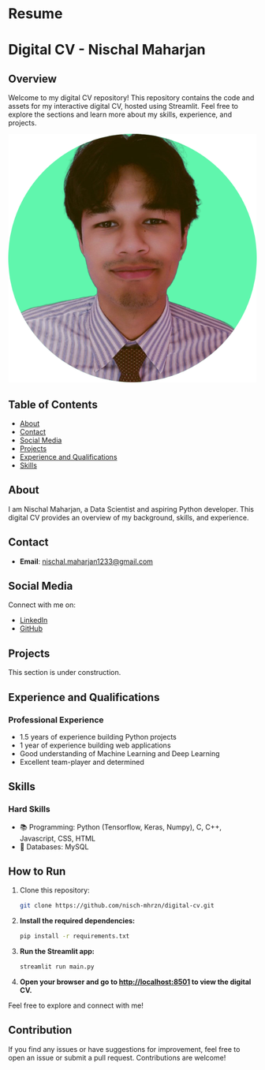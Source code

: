 # Resume
# Digital CV - Nischal Maharjan

## Overview

Welcome to my digital CV repository! This repository contains the code and assets for my interactive digital CV, hosted using Streamlit. Feel free to explore the sections and learn more about my skills, experience, and projects.

![Nischal Maharjan](profile-pic.png)

## Table of Contents

- [About](#about)
- [Contact](#contact)
- [Social Media](#social-media)
- [Projects](#projects)
- [Experience and Qualifications](#experience-and-qualifications)
- [Skills](#skills)

## About

I am Nischal Maharjan, a Data Scientist and aspiring Python developer. This digital CV provides an overview of my background, skills, and experience.

## Contact

- **Email**: nischal.maharjan1233@gmail.com

## Social Media

Connect with me on:

- [LinkedIn](https://www.linkedin.com/in/nischal-maharjan-639284228/)
- [GitHub](https://github.com/nisch-mhrzn)

## Projects

This section is under construction.

## Experience and Qualifications

### Professional Experience

- 1.5 years of experience building Python projects
- 1 year of experience building web applications
- Good understanding of Machine Learning and Deep Learning
- Excellent team-player and determined

## Skills

### Hard Skills

- 📚 Programming: Python (Tensorflow, Keras, Numpy), C, C++, Javascript, CSS, HTML
- 🫙 Databases: MySQL

## How to Run

1. Clone this repository:

   ```bash
   git clone https://github.com/nisch-mhrzn/digital-cv.git

2. **Install the required dependencies:**

    ```bash
    pip install -r requirements.txt
    ```

3. **Run the Streamlit app:**

    ```bash
    streamlit run main.py
    ```

4. **Open your browser and go to [http://localhost:8501](http://localhost:8501) to view the digital CV.**

Feel free to explore and connect with me!

## Contribution

If you find any issues or have suggestions for improvement, feel free to open an issue or submit a pull request. Contributions are welcome!
